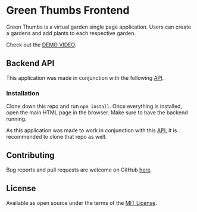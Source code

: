 # Green Thumbs Frontend

Green Thumbs is a virtual garden single page application. Users can create a gardens and add plants to each respective garden.

Check out the [DEMO VIDEO](https://www.youtube.com/watch?v=OCEni5Ez0w8).

## Backend API

This application was made in conjunction with the following [API](https://github.com/andresanunezt/virtual-garden-backend).

### Installation

Clone down this repo and run `npm install`.
Once everything is installed, open the main HTML page in the browser. Make sure to have the backend running.

As this application was made to work in conjunction with this [API](https://github.com/andresanunezt/virtual-garden-backend), it is recommended to clone that repo as well.

## Contributing

Bug reports and pull requests are welcome on GitHub [here](https://github.com/andresanunezt/virtual-garden-frontend/pulls).

## License

Available as open source under the terms of the [MIT License](https://opensource.org/licenses/MIT).
